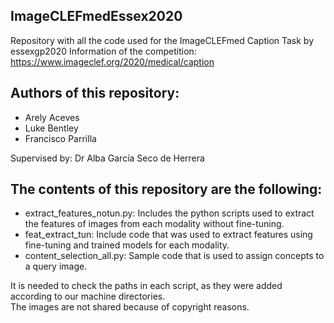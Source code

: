 ## ImageCLEFmedEssex2020
Repository with all the code used for the ImageCLEFmed Caption Task by essexgp2020
Information of the competition: https://www.imageclef.org/2020/medical/caption

## Authors of this repository:
- Arely Aceves
- Luke Bentley
- Francisco Parrilla

Supervised by: Dr Alba García Seco de Herrera

## The contents of this repository are the following:
- extract_features_notun.py: Includes the python scripts used to extract the features of images from each modality without fine-tuning.
- feat_extract_tun: Include code that was used to extract features using fine-tuning and trained models for each modality.
- content_selection_all.py: Sample code that is used to assign concepts to a query image.

It is needed to check the paths in each script, as they were added according to our machine directories.    
The images are not shared because of copyright reasons.    

